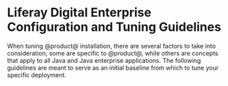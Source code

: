 # Liferay Digital Enterprise Configuration and Tuning Guidelines [](id=liferay-digital-enterprise-configuration-and-tuning-guidelines)

When tuning @product@ installation, there are several factors to take into
consideration; some are specific to @product@, while others are concepts that
apply to all Java and Java enterprise applications. The following guidelines are
meant to serve as an initial baseline from which to tune your specific
deployment.
